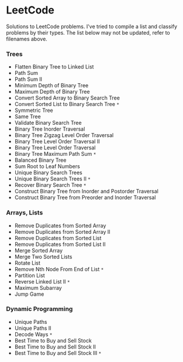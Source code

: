 # LeetCode

Solutions to LeetCode problems. I've tried to compile a list and classify problems by their types. The list below may not be updated, refer to filenames above.

### Trees
* Flatten Binary Tree to Linked List
* Path Sum
* Path Sum II
* Minimum Depth of Binary Tree
* Maximum Depth of Binary Tree
* Convert Sorted Array to Binary Search Tree
* Convert Sorted List to Binary Search Tree `*`
* Symmetric Tree
* Same Tree
* Validate Binary Search Tree
* Binary Tree Inorder Traversal
* Binary Tree Zigzag Level Order Traversal
* Binary Tree Level Order Traversal II
* Binary Tree Level Order Traversal
* Binary Tree Maximum Path Sum `*`
* Balanced Binary Tree
* Sum Root to Leaf Numbers
* Unique Binary Search Trees
* Unique Binary Search Trees II `*`
* Recover Binary Search Tree `*`
* Construct Binary Tree from Inorder and Postorder Traversal
* Construct Binary Tree from Preorder and Inorder Traversal

### Arrays, Lists
* Remove Duplicates from Sorted Array
* Remove Duplicates from Sorted Array II
* Remove Duplicates from Sorted List
* Remove Duplicates from Sorted List II
* Merge Sorted Array
* Merge Two Sorted Lists
* Rotate List
* Remove Nth Node From End of List `*`
* Partition List
* Reverse Linked List II `*`
* Maximum Subarray
* Jump Game

### Dynamic Programming
* Unique Paths
* Unique Paths II
* Decode Ways `*`
* Best Time to Buy and Sell Stock
* Best Time to Buy and Sell Stock II
* Best Time to Buy and Sell Stock III `*`